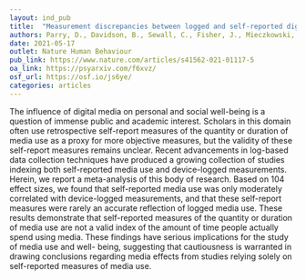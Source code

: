 ```yaml
---
layout: ind_pub
title:  "Measurement discrepancies between logged and self-reported digital media use: A systematic review and meta-analysis"
authors: Parry, D., Davidson, B., Sewall, C., Fisher, J., Mieczkowski, H., Quintana, D.
date: 2021-05-17
outlet: Nature Human Behaviour
pub_link: https://www.nature.com/articles/s41562-021-01117-5
oa_link: https://psyarxiv.com/f6xvz/
osf_url: https://osf.io/js6ye/
categories: articles
---
```


The influence of digital media on personal and social well-being is a question of immense public and academic interest. Scholars in this domain often use retrospective self-report measures of the quantity or duration of media use as a proxy for more objective measures, but the validity of these self-report measures remains unclear. Recent advancements in log-based data collection techniques have produced a growing collection of studies indexing both self-reported media use and device-logged measurements. Herein, we report a meta-analysis of this body of research. Based on 104 effect sizes, we found that self-reported media use was only moderately correlated with device-logged measurements, and that these self-report measures were rarely an accurate reflection of logged media use. These results demonstrate that self-reported measures of the quantity or duration of media use are not a valid index of the amount of time people actually spend using media. These findings have serious implications for the study of media use and well- being, suggesting that cautiousness is warranted in drawing conclusions regarding media effects from studies relying solely on self-reported measures of media use.